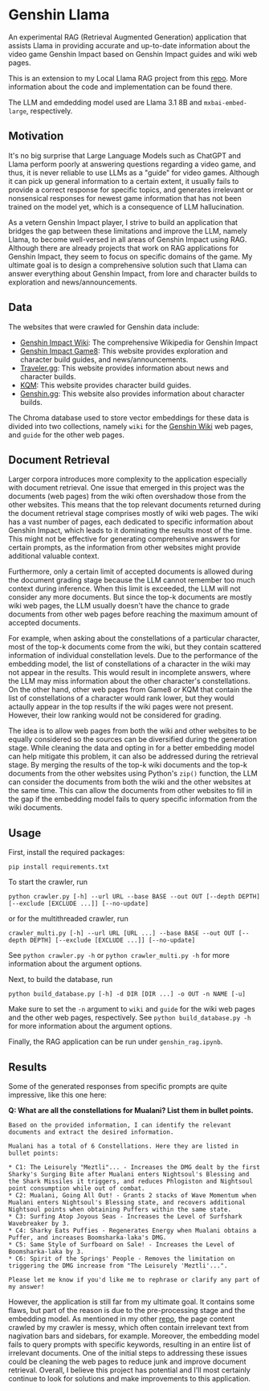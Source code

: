 # Genshin Llama

An experimental RAG (Retrieval Augmented Generation) application that assists Llama in providing accurate and up-to-date information about the video game Genshin Impact based on Genshin Impact guides and wiki web pages.

This is an extension to my Local Llama RAG project from this [repo](https://github.com/jian-li1/local-llama-rag). More information about the code and implementation can be found there.

The LLM and emdedding model used are Llama 3.1 8B and ``mxbai-embed-large``, respectively.

## Motivation

It's no big surprise that Large Language Models such as ChatGPT and Llama perform poorly at answering questions regarding a video game, and thus, it is never reliable to use LLMs as a "guide" for video games. Although it can pick up general information to a certain extent, it usually fails to provide a correct response for specific topics, and generates irrelevant or nonsensical responses for newest game information that has not been trained on the model yet, which is a consequence of LLM hallucination. 

As a vetern Genshin Impact player, I strive to build an application that bridges the gap between these limitations and improve the LLM, namely Llama, to become well-versed in all areas of Genshin Impact using RAG. Although there are already projects that work on RAG applications for Genshin Impact, they seem to focus on specific domains of the game. My ultimate goal is to design a comprehensive solution such that Llama can answer everything about Genshin Impact, from lore and character builds to exploration and news/announcements.

## Data

The websites that were crawled for Genshin data include:
- [Genshin Impact Wiki](https://genshin-impact.fandom.com/wiki/Genshin_Impact_Wiki): The comprehensive Wikipedia for Genshin Impact
- [Genshin Impact Game8](https://game8.co/games/Genshin-Impact): This website provides exploration and character build guides, and news/announcements.
- [Traveler.gg](https://traveler.gg/): This website provides information about news and character builds.
- [KQM](https://keqingmains.com/): This website provides character build guides.
- [Genshin.gg](https://genshin.gg/): This website also provides information about character builds.

The Chroma database used to store vector embeddings for these data is divided into two collections, namely ``wiki`` for the [Genshin Wiki](https://genshin-impact.fandom.com/wiki/Genshin_Impact_Wiki) web pages, and ``guide`` for the other web pages.

## Document Retrieval

Larger corpora introduces more complexity to the application especially with document retrieval. One issue that emerged in this project was the documents (web pages) from the wiki often overshadow those from the other websites. This means that the top relevant documents returned during the document retrieval stage comprises mostly of wiki web pages. The wiki has a vast number of pages, each dedicated to specific information about Genshin Impact, which leads to it dominating the results most of the time. This might not be effective for generating comprehensive answers for certain prompts, as the information from other websites might provide additional valuable context.

Furthermore, only a certain limit of accepted documents is allowed during the document grading stage because the LLM cannot remember too much context during inference. When this limit is exceeded, the LLM will not consider any more documents. But since the top-k documents are mostly wiki web pages, the LLM usually doesn't have the chance to grade documents from other web pages before reaching the maximum amount of accepted documents.

For example, when asking about the constellations of a particular character, most of the top-k documents come from the wiki, but they contain scattered information of individual constellation levels. Due to the performance of the embedding model, the list of constellations of a character in the wiki may not appear in the results. This would result in incomplete answers, where the LLM may miss information about the other character's constellations. On the other hand, other web pages from Game8 or KQM that contain the list of constellations of a character would rank lower, but they would actaully appear in the top results if the wiki pages were not present. However, their low ranking would not be considered for grading.

The idea is to allow web pages from both the wiki and other websites to be equally considered so the sources can be diversified during the generation stage. While cleaning the data and opting in for a better embedding model can help mitigate this problem, it can also be addressed during the retrieval stage. By merging the results of the top-k wiki documents and the top-k documents from the other websites using Python's ``zip()`` function, the LLM can consider the documents from both the wiki and the other websites at the same time. This can allow the documents from other websites to fill in the gap if the embedding model fails to query specific information from the wiki documents.

## Usage
First, install the required packages:
```
pip install requirements.txt
```

To start the crawler, run
```
python crawler.py [-h] --url URL --base BASE --out OUT [--depth DEPTH] [--exclude [EXCLUDE ...]] [--no-update]
```
or for the multithreaded crawler, run
```
crawler_multi.py [-h] --url URL [URL ...] --base BASE --out OUT [--depth DEPTH] [--exclude [EXCLUDE ...]] [--no-update]
```
See ``python crawler.py -h`` or ``python crawler_multi.py -h`` for more information about the argument options.

Next, to build the database, run
```
python build_database.py [-h] -d DIR [DIR ...] -o OUT -n NAME [-u]
```
Make sure to set the ``-n`` argument to ``wiki`` and ``guide`` for the wiki web pages and the other web pages, respectively. See ``python build_database.py -h`` for more information about the argument options.

Finally, the RAG application can be run under ``genshin_rag.ipynb``.

## Results

Some of the generated responses from specific prompts are quite impressive, like this one here:

**Q: What are all the constellations for Mualani? List them in bullet points.**
```
Based on the provided information, I can identify the relevant documents and extract the desired information.

Mualani has a total of 6 Constellations. Here they are listed in bullet points:

* C1: The Leisurely "Meztli"... - Increases the DMG dealt by the first Sharky's Surging Bite after Mualani enters Nightsoul's Blessing and the Shark Missiles it triggers, and reduces Phlogiston and Nightsoul point consumption while out of combat.
* C2: Mualani, Going All Out! - Grants 2 stacks of Wave Momentum when Mualani enters Nightsoul's Blessing state, and recovers additional Nightsoul points when obtaining Puffers within the same state.
* C3: Surfing Atop Joyous Seas - Increases the Level of Surfshark Wavebreaker by 3.
* C4: Sharky Eats Puffies - Regenerates Energy when Mualani obtains a Puffer, and increases Boomsharka-laka's DMG.
* C5: Same Style of Surfboard on Sale! - Increases the Level of Boomsharka-laka by 3.
* C6: Spirit of the Springs' People - Removes the limitation on triggering the DMG increase from "The Leisurely 'Meztli'...".

Please let me know if you'd like me to rephrase or clarify any part of my answer!
```

However, the application is still far from my ultimate goal. It contains some flaws, but part of the reason is due to the pre-processing stage and the embedding model. As mentioned in my other [repo](https://github.com/jian-li1/local-llama-rag?tab=readme-ov-file#future-improvements), the page content crawled by my crawler is messy, which often contain irrelevant text from nagivation bars and sidebars, for example. Moreover, the embedding model fails to query prompts with specific keywords, resulting in an entire list of irrelevant documents. One of the initial steps to addressing these issues could be cleaning the web pages to reduce junk and improve document retrieval. Overall, I believe this project has potential and I'll most certainly continue to look for solutions and make improvements to this application.